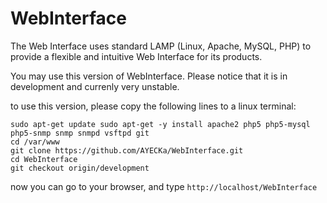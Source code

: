 WebInterface
============

The Web Interface uses standard LAMP (Linux, Apache, MySQL, PHP) to provide a flexible and intuitive Web Interface for its products.

You may use this version of WebInterface. Please notice that it is in development and currenly very unstable.

to use this version, please copy the following lines to a linux terminal:

```
sudo apt-get update sudo apt-get -y install apache2 php5 php5-mysql php5-snmp snmp snmpd vsftpd git
cd /var/www
git clone https://github.com/AYECKa/WebInterface.git
cd WebInterface
git checkout origin/development
```

now you can go to your browser, and type `http://localhost/WebInterface`